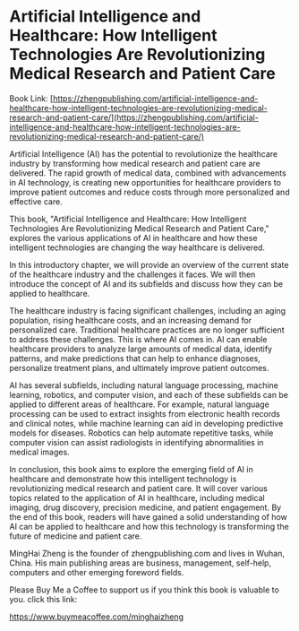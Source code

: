 # Artificial Intelligence and Healthcare: How Intelligent Technologies Are Revolutionizing Medical Research and Patient Care

Book Link: [https://zhengpublishing.com/artificial-intelligence-and-healthcare-how-intelligent-technologies-are-revolutionizing-medical-research-and-patient-care/](https://zhengpublishing.com/artificial-intelligence-and-healthcare-how-intelligent-technologies-are-revolutionizing-medical-research-and-patient-care/)

Artificial Intelligence (AI) has the potential to revolutionize the healthcare industry by transforming how medical research and patient care are delivered. The rapid growth of medical data, combined with advancements in AI technology, is creating new opportunities for healthcare providers to improve patient outcomes and reduce costs through more personalized and effective care.

This book, "Artificial Intelligence and Healthcare: How Intelligent Technologies Are Revolutionizing Medical Research and Patient Care," explores the various applications of AI in healthcare and how these intelligent technologies are changing the way healthcare is delivered.

In this introductory chapter, we will provide an overview of the current state of the healthcare industry and the challenges it faces. We will then introduce the concept of AI and its subfields and discuss how they can be applied to healthcare.

The healthcare industry is facing significant challenges, including an aging population, rising healthcare costs, and an increasing demand for personalized care. Traditional healthcare practices are no longer sufficient to address these challenges. This is where AI comes in. AI can enable healthcare providers to analyze large amounts of medical data, identify patterns, and make predictions that can help to enhance diagnoses, personalize treatment plans, and ultimately improve patient outcomes.

AI has several subfields, including natural language processing, machine learning, robotics, and computer vision, and each of these subfields can be applied to different areas of healthcare. For example, natural language processing can be used to extract insights from electronic health records and clinical notes, while machine learning can aid in developing predictive models for diseases. Robotics can help automate repetitive tasks, while computer vision can assist radiologists in identifying abnormalities in medical images.

In conclusion, this book aims to explore the emerging field of AI in healthcare and demonstrate how this intelligent technology is revolutionizing medical research and patient care. It will cover various topics related to the application of AI in healthcare, including medical imaging, drug discovery, precision medicine, and patient engagement. By the end of this book, readers will have gained a solid understanding of how AI can be applied to healthcare and how this technology is transforming the future of medicine and patient care.

MingHai Zheng is the founder of zhengpublishing.com and lives in Wuhan, China. His main publishing areas are business, management, self-help, computers and other emerging foreword fields.

Please Buy Me a Coffee to support us if you think this book is valuable to you. click this link:

https://www.buymeacoffee.com/minghaizheng
